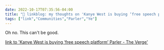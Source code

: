 ```yaml
---
date: 2022-10-17T07:35:56-04:00
title: "🔗 linkblog: my thoughts on 'Kanye West is buying ‘free speech platform’ Parler - The Verge'"
tags: ["link","Communities","Parler","Ye"]
---
```

Oh no. This can't be good.
 

[link to 'Kanye West is buying ‘free speech platform’ Parler - The Verge'](https://www.theverge.com/2022/10/17/23408443/kanye-west-ye-parler-free-speech-social-media-platform)
